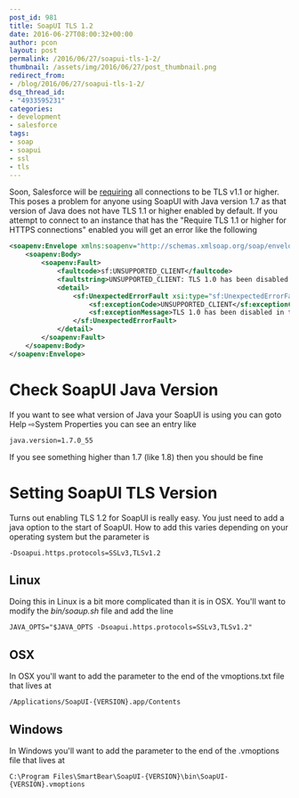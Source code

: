 ```yaml
---
post_id: 981
title: SoapUI TLS 1.2
date: 2016-06-27T08:00:32+00:00
author: pcon
layout: post
permalink: /2016/06/27/soapui-tls-1-2/
thumbnail: /assets/img/2016/06/27/post_thumbnail.png
redirect_from:
- /blog/2016/06/27/soapui-tls-1-2/
dsq_thread_id:
- "4933595231"
categories:
- development
- salesforce
tags:
- soap
- soapui
- ssl
- tls
---
```

Soon, Salesforce will be [requiring](https://help.salesforce.com/apex/HTViewSolution?id=000221207) all connections to be TLS v1.1 or higher.  This poses a problem for anyone using SoapUI with Java version 1.7 as that version of Java does not have TLS 1.1 or higher enabled by default.  If you attempt to connect to an instance that has the "Require TLS 1.1 or higher for HTTPS connections" enabled you will get an error like the following

```xml
<soapenv:Envelope xmlns:soapenv="http://schemas.xmlsoap.org/soap/envelope/" xmlns:sf="urn:fault.enterprise.soap.sforce.com" xmlns:xsi="http://www.w3.org/2001/XMLSchema-instance">
    <soapenv:Body>
        <soapenv:Fault>
            <faultcode>sf:UNSUPPORTED_CLIENT</faultcode>
            <faultstring>UNSUPPORTED_CLIENT: TLS 1.0 has been disabled in this organization. Please use TLS 1.1 or higher when connecting to Salesforce using https.</faultstring>
            <detail>
                <sf:UnexpectedErrorFault xsi:type="sf:UnexpectedErrorFault">
                    <sf:exceptionCode>UNSUPPORTED_CLIENT</sf:exceptionCode>
                    <sf:exceptionMessage>TLS 1.0 has been disabled in this organization. Please use TLS 1.1 or higher when connecting to Salesforce using https.</sf:exceptionMessage>
                </sf:UnexpectedErrorFault>
            </detail>
        </soapenv:Fault>
    </soapenv:Body>
</soapenv:Envelope>
```

<!--more-->

# Check SoapUI Java Version

If you want to see what version of Java your SoapUI is using you can goto Help ⇨System Properties you can see an entry like

```
java.version=1.7.0_55
```

If you see something higher than 1.7 (like 1.8) then you should be fine

# Setting SoapUI TLS Version

Turns out enabling TLS 1.2 for SoapUI is really easy.  You just need to add a java option to the start of SoapUI.  How to add this varies depending on your operating system but the parameter is

```
-Dsoapui.https.protocols=SSLv3,TLSv1.2
```

## Linux

Doing this in Linux is a bit more complicated than it is in OSX.  You'll want to modify the _bin/soaup.sh_ file and add the line

```
JAVA_OPTS="$JAVA_OPTS -Dsoapui.https.protocols=SSLv3,TLSv1.2"
```

## OSX

In OSX you'll want to add the parameter to the end of the vmoptions.txt file that lives at

```
/Applications/SoapUI-{VERSION}.app/Contents
```

## Windows

In Windows you'll want to add the parameter to the end of the .vmoptions file that lives at

```
C:\Program Files\SmartBear\SoapUI-{VERSION}\bin\SoapUI-{VERSION}.vmoptions
```